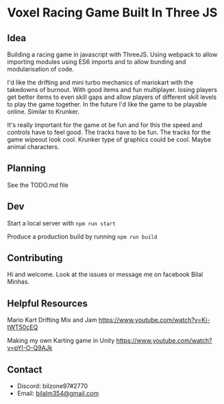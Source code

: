 # Voxel Racing Game Built In Three JS

## Idea

Building a racing game in javascript with ThreeJS. Using webpack to allow importing modules using ES6 imports and to allow bunding and modularisation of code.

I'd like the drifting and mini turbo mechanics of mariokart with the takedowns of burnout. With good items and fun multiplayer. losing players get better items to even skill gaps and allow players of different skill levels to play the game together. In the future I'd like the game to be playable online. Similar to Krunker.

It's really important for the game ot be fun and for this the speed and controls have to feel good. The tracks have to be fun. The tracks for the game wipeout look cool. Krunker type of graphics could be cool. Maybe animal characters.

## Planning

See the TODO.md file

## Dev

Start a local server with
`npm run start`

Produce a production build by running
`npm run build`

## Contributing

Hi and welcome. Look at the issues or message me on facebook Bilal Minhas.

## Helpful Resources

Mario Kart Drifting Mix and Jam
https://www.youtube.com/watch?v=Ki-tWT50cEQ

Making my own Karting game in Unity
https://www.youtube.com/watch?v=pYI-O-Q9AJk

## Contact

-   Discord: bilzone97#2770
-   Email: bilalm354@gmail.com
